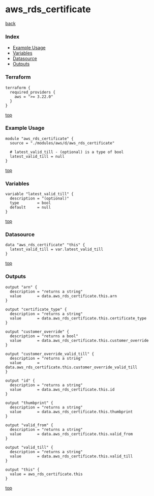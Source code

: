 # aws_rds_certificate
[back](../aws.md)
### Index
- [Example Usage](#example-usage)
- [Variables](#variables)
- [Datasource](#datasource)
- [Outputs](#outputs)
### Terraform
```hcl
terraform {
  required_providers {
    aws = ">= 3.22.0"
  }
}
```
[top](#index)
### Example Usage
```hcl
module "aws_rds_certificate" {
  source = "./modules/aws/d/aws_rds_certificate"

  # latest_valid_till - (optional) is a type of bool
  latest_valid_till = null
}
```
[top](#index)
### Variables
```hcl
variable "latest_valid_till" {
  description = "(optional)"
  type        = bool
  default     = null
}
```
[top](#index)

### Datasource
```hcl
data "aws_rds_certificate" "this" {
  latest_valid_till = var.latest_valid_till
}
```
[top](#index)
### Outputs
```hcl
output "arn" {
  description = "returns a string"
  value       = data.aws_rds_certificate.this.arn
}

output "certificate_type" {
  description = "returns a string"
  value       = data.aws_rds_certificate.this.certificate_type
}

output "customer_override" {
  description = "returns a bool"
  value       = data.aws_rds_certificate.this.customer_override
}

output "customer_override_valid_till" {
  description = "returns a string"
  value       = data.aws_rds_certificate.this.customer_override_valid_till
}

output "id" {
  description = "returns a string"
  value       = data.aws_rds_certificate.this.id
}

output "thumbprint" {
  description = "returns a string"
  value       = data.aws_rds_certificate.this.thumbprint
}

output "valid_from" {
  description = "returns a string"
  value       = data.aws_rds_certificate.this.valid_from
}

output "valid_till" {
  description = "returns a string"
  value       = data.aws_rds_certificate.this.valid_till
}

output "this" {
  value = aws_rds_certificate.this
}
```
[top](#index)

